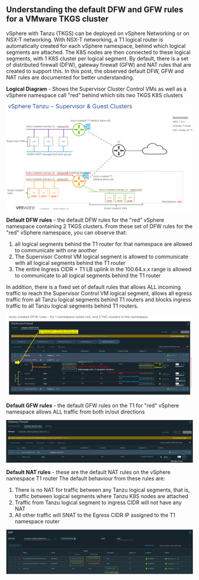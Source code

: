 ## Understanding the default DFW and GFW rules for a VMware TKGS cluster

vSphere with Tanzu (TKGS) can be deployed on vSphere Networking or on NSX-T networking. With NSX-T networking, a T1 logical router is automatically created for each vSphere namespace, behind which logical segments are attached. The K8S nodes are then connected to these logical segments, with 1 K8S cluster per logical segment. By default, there is a set of distributed firewall (DFW), gateway firewall (GFW) and NAT rules that are created to support this. In this post, the observed default DFW, GFW and NAT rules are documented for better understanding.


**Logical Diagram** - Shows the Supervisor Cluster Control VMs as well as a vSphere namespace call "red" behind which sits two TKGS K8S clusters

![tkgs1](https://github.com/chianw/chianw/blob/main/tkgs1.png)



**Default DFW rules** - the default DFW rules for the "red" vSphere namespace containing 2 TKGS clusters. From these set of DFW rules for the "red" vSphere namespace, you can observe that:
1. all logical segments behind the T1 router for that namespace are allowed to communicate with one another
2. The Supervisor Control VM logical segment is allowed to communicate with all logical segments behind the T1 router
3. The entire Ingress CIDR + T1 LB uplink in the 100.64.x.x range is allowed to communicate to all logical segments behind the T1 router

In addition, there is a fixed set of default rules that allows ALL incoming traffic to reach the Supervisor Control VM logical segment, allows all egress traffic from all Tanzu logical segments behind T1 routers and blocks ingress traffic to all Tanzu logical segments behind T1 routers.

![tkgs2](https://github.com/chianw/chianw/blob/main/tkgs2.png)



**Default GFW rules** - the default GFW rules on the T1 for "red" vSphere namespace allows ALL traffic from both in/out directions

![tkgs3](https://github.com/chianw/chianw/blob/main/tkgs3.png)


**Default NAT rules** - these are the default NAT rules on the vSphere namespace T1 router
The default behaviour from these rules are:
1. There is no NAT for traffic between any Tanzu logical segments, that is, traffic between logical segments where Tanzu K8S nodes are attached
2. Traffic from Tanzu logical segment to ingress CIDR will not have any NAT
3. All other traffic will SNAT to the Egress CIDR IP assigned to the T1 namespace router

![tkgs4](https://github.com/chianw/chianw/blob/main/tkgs4.png)
